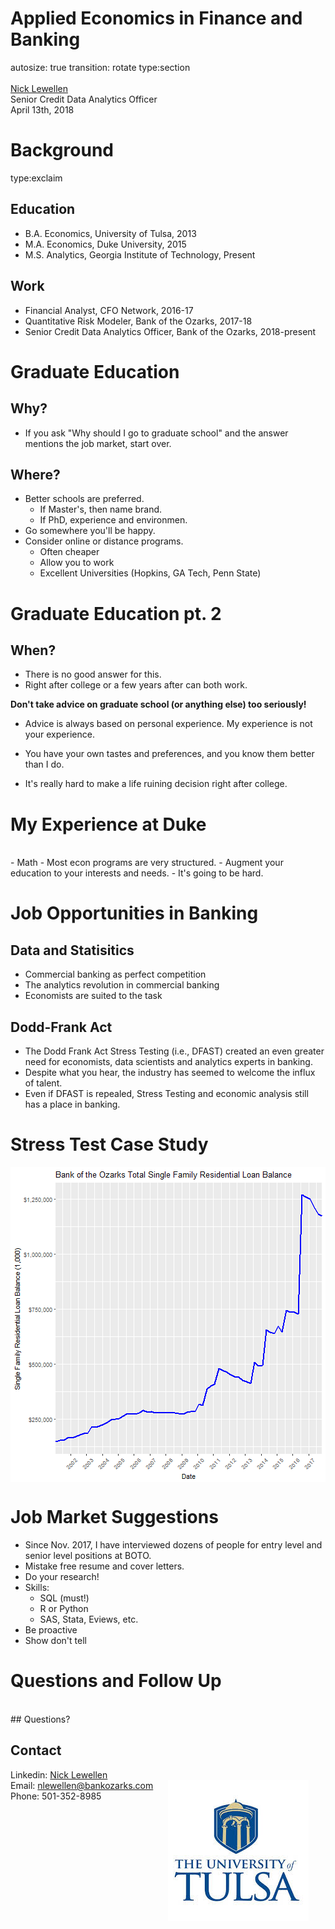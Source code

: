 

<style>
.footer {
    color: black;
    background: white;
    position: fixed;
    top: 90%;
    text-align:center;
    width:100%;
}
.midcenter {
    position: fixed;
    top: 75%;
    left: 50%;
}
.small-code pre code {
  font-size: 1em;
}

.reveal h3 {
  word-wrap: normal;
  -moz-hyphens: none;
}
.reveal h1 {
  word-wrap: normal;
  -moz-hyphens: none;
}
.exclaim .reveal .state-background {
  background: white;
} 

.exclaim .reveal h1,
.exclaim .reveal h2,
.exclaim .reveal p {
  color: black;
}
.section .reveal .state-background {
    background: white;}
.section .reveal h1,
.section .reveal p {
    color: black;
    position: relative;
    top: 4%;}
</style>


Applied Economics in Finance and Banking 
========================================================
autosize: true
transition: rotate
type:section
<br>
<br>
<a href="https://www.linkedin.com/in/nick-lewellen-8b305472/">Nick Lewellen</a> <br>
Senior Credit Data Analytics Officer <br>
April 13th, 2018 <br>


<div class="midcenter"><div style="margin-left:-0px;margin-top:-75px;"><img style="margin:0px; background-color:transparent; border:0px; box-shadow:none;" src="tulogo.jpg"></img></div></div>

Background
========================================================
type:exclaim

## Education

- B.A. Economics, University of Tulsa, 2013
- M.A. Economics, Duke University, 2015
- M.S. Analytics, Georgia Institute of Technology, Present

## Work

- Financial Analyst, CFO Network, 2016-17
- Quantitative Risk Modeler, Bank of the Ozarks, 2017-18
- Senior Credit Data Analytics Officer, Bank of the Ozarks, 2018-present

Graduate Education
========================================================

## Why?

- If you ask "Why should I go to graduate school" and the answer
mentions the job market, start over. 

## Where?

- Better schools are preferred. 
    - If Master's, then name brand.
    - If PhD, experience and environmen.
- Go somewhere you'll be happy. 
- Consider online or distance programs. 
    - Often cheaper
    - Allow you to work 
    - Excellent Universities (Hopkins, GA Tech, Penn State)

 

Graduate Education pt. 2
========================================================

## When?

- There is no good answer for this. 
- Right after college or a few years after can both work.

<b>Don't take advice on graduate school (or anything else) too seriously!</b>
<br>
- Advice is always based on personal experience. My experience is not your experience.

- You have your own tastes and preferences, and you know them better than I do. 

- It's really hard to make a life ruining decision right after college. 

My Experience at Duke
========================================================
<br>
- Math
- Most econ programs are very structured.
- Augment your education to your interests and needs. 
- It's going to be hard. 


Job Opportunities in Banking
========================================================

## Data and Statisitics 

- Commercial banking as perfect competition
- The analytics revolution in commercial banking
- Economists are suited to the task


## Dodd-Frank Act

- The Dodd Frank Act Stress Testing (i.e., DFAST) created an even greater need for 
economists, data scientists and analytics experts in banking.
- Despite what you hear, the industry has seemed to welcome the influx of talent.
- Even if DFAST is repealed, Stress Testing and economic analysis still has a place in
banking.

Stress Test Case Study
========================================================


<img src="presentation-figure/unnamed-chunk-2-1.png" title="plot of chunk unnamed-chunk-2" alt="plot of chunk unnamed-chunk-2" angle=90 style="display: block; margin: auto;" />

Job Market Suggestions
========================================================

- Since Nov. 2017, I have interviewed dozens of people for entry
level and senior level positions at BOTO. 
- Mistake free resume and cover letters. 
- Do your research!
- Skills:
    - SQL (must!)
    - R or Python
    - SAS, Stata, Eviews, etc.
- Be proactive
- Show don't tell 


Questions and Follow Up
========================================================
<br>
## Questions?
<br>

## Contact

Linkedin: <a href="https://www.linkedin.com/in/nick-lewellen-8b305472/">Nick Lewellen</a> <br> 
Email: <a href="nlewellen@bankozarks.com">nlewellen@bankozarks.com</a> <br>
Phone: 501-352-8985 <br>
 
